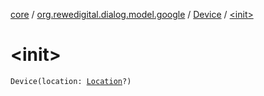 [core](../../index.md) / [org.rewedigital.dialog.model.google](../index.md) / [Device](index.md) / [&lt;init&gt;](./-init-.md)

# &lt;init&gt;

`Device(location: `[`Location`](-location/index.md)`?)`